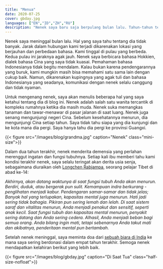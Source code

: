 ```yaml
---
title: "Menua"
date: 2020-07-25
cover: gbday.jpg
languages: ["EN","ID","ZH","RU"]
description: "Nenek saya baru saja berpulang bulan lalu. Tahun-tahun terakhirnya menunjukkan kepada saya derita di usia senja..."
---
```


Nenek saya meninggal bulan lalu. Hal yang saya tahu tentang dia tidak banyak.
Jarak dalam hubungan kami terjadi dikarenakan lokasi yang berjauhan dan perbedaan bahasa. Kami tinggal di pulau yang berbeda. Kedua pulau ini jaraknya agak jauh. Nenek saya berbicara bahasa Hokkien, dialek bahasa Cina yang saya tidak kuasai. 
Pemahaman bahasa Indonesianya tidak begitu mendalam. Kalau bukan karena pendengarannya yang buruk, kami mungkin masih bisa memahami satu sama lain dengan cukup baik. Namun, dikarenakan kupingnya yang agak tuli dan bahasa Indonesianya yang seadanya, komunikasi dengan nenek selalu canggung dan tidak nyaman. 

Untuk mengenang nenek, saya akan menulis beberapa hal yang saya ketahui tentang dia di blog ini. Nenek adalah salah satu wanita tercantik di kompleks rumahnya ketika dia masih muda.
Nenek suka memangkas tanaman dan tawar-menawar di pasar jalanan di saat luang.
Nenek juga senang mengunjungi negeri Cina.
Sebelum kesehatannya menurun, dia mengunjungi Cina setiap tahun.
Saya tidak tahu siapa yang dia kunjungi dan ke kota mana dia pergi. Saya hanya tahu dia pergi ke provinsi Guangxi.

{{< figure src="/images/blog/grandma.jpg" caption="Nenek" class="mini-size">}}

Dalam dua tahun terakhir,
nenek menderita demensia yang perlahan merenggut ingatan dan fungsi tubuhnya.
Setiap kali ibu memberi tahu kami kondisi terakhir nenek, saya selalu teringat akan derita usia senja,
sebagaimana diuraikan oleh [Longchen Rabjampa](https://en.wikipedia.org/wiki/Longchenpa), seorang pelajar Tibet di abad ke-14:

*Akhirnya, akan datang waktunya di saat fungsi tubuh Anda akan menurun.
Berdiri, duduk, atau bergerak pun sulit.
Kemampuan indra berkurang - penglihatan menjadi kabur. Pendengaran samar-samar dan tidak jelas;
Banyak hal yang terlupakan, kapasitas mental juga menurun.
Hati jadi sering tidak bahagia. Pikiran pun sering lemah dan lelah.
Di saat sistem saraf dan vitalitas menurun, Anda menjadi penakut dan sensitif,
seperti anak kecil. Saat fungsi tubuh dan kapasitas mental menurun,
penyakit sering datang dan Anda sering cedera.
Alhasil, Anda menjadi beban bagi semua orang.
Anda bilang ingin mati, tetapi sebenarnya Anda takut mati dan akibatnya, penderitaan mental pun bertambah.*

Setelah nenek meninggal, saya meminta doa dari [sebuah biara di India](https://tenzinpalmo.com/) 
ke mana saya sering berdonasi dalam empat tahun terakhir. Semoga nenek mendapatkan kelahiran berikut yang lebih baik. 

{{< figure src="/images/blog/gbday.jpg" caption="Di Saat Tua" class="half-size-nofloat">}}